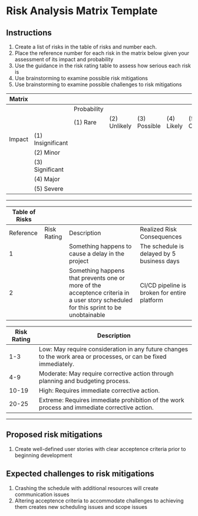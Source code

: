 # Risk Analysis Matrix Template

## Instructions
1. Create a list of risks in the table of risks and number each.
1. Place the reference number for each risk in the matrix below given your assessment of its impact and probability
1. Use the guidance in the risk rating table to assess how serious each risk is
1. Use brainstorming to examine possible risk mitigations
1. Use brainstorming to examine possible challenges to risk mitigations


| Matrix |                   |             |              |              |            |             |
|--------|-------------------|-------------|--------------|--------------|------------|-------------|
|        |                   | Probability |
|        |                   | (1) Rare    | (2) Unlikely | (3) Possible | (4) Likely | (5) Certain |
| Impact | (1) Insignificant |             |              |              |            |             |
|        | (2) Minor         |             |              |              |            |             |
|        | (3) Significant   |             |              |              |            |             |
|        | (4) Major         |             |              |              |            |             |
|        | (5) Severe        |             |              |              |            |             |

---

| Table of Risks |             |             |                            |
|----------------|-------------|-------------|----------------------------|
|Reference       |Risk Rating  |Description  |Realized Risk Consequences  |
|1               |             | Something happens to cause a delay in the project | The schedule is delayed by 5 business days |
|2               |             | Something happens that prevents one or more of the acceptence criteria in a user story scheduled for this sprint to be unobtainable | CI/CD pipeline is broken for entire platform |

| Risk Rating  | Description                                                                                                      |
|--------------|------------------------------------------------------------------------------------------------------------------|
| 1-3          | Low: May require consideration in any future changes to the work area or processes, or can be fixed immediately. |
| 4-9          | Moderate: May require corrective action through planning and budgeting process.                                  |
| 10-19        | High: Requires immediate corrective action.                                                                      |
| 20-25        | Extreme: Requires immediate prohibition of the work process and immediate corrective action.                     |

---

## Proposed risk mitigations
1. Create well-defined user stories with clear acceptence criteria prior to beginning development

## Expected challenges to risk mitigations
1. Crashing the schedule with additional resources will create communication issues
1. Altering acceptence criteria to accommodate challenges to achieving them creates new scheduling issues and scope issues
